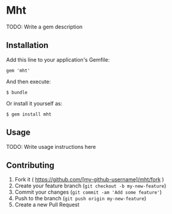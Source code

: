 # Mht

TODO: Write a gem description

## Installation

Add this line to your application's Gemfile:

    gem 'mht'

And then execute:

    $ bundle

Or install it yourself as:

    $ gem install mht

## Usage

TODO: Write usage instructions here

## Contributing

1. Fork it ( https://github.com/[my-github-username]/mht/fork )
2. Create your feature branch (`git checkout -b my-new-feature`)
3. Commit your changes (`git commit -am 'Add some feature'`)
4. Push to the branch (`git push origin my-new-feature`)
5. Create a new Pull Request
